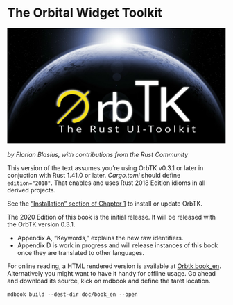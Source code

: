 # The Orbital Widget Toolkit

[<img src="img/orbtk_planet.svg" width="720"/>](img/orbtk_planet.svg)

*by Florian Blasius, with contributions from the Rust Community*

This version of the text assumes you’re using OrbTK v0.3.1 or later in
conjuction with Rust 1.41.0 or later.  *Cargo.toml* should define
`edition="2018"`. That enables and uses Rust 2018 Edition idioms in
all derived projects.

See the [“Installation” section of Chapter 1][install]
to install or update OrbTK.

The 2020 Edition of this book is the initial release. It will be
released with the OrbTK version 0.3.1.

- Appendix A, “Keywords,” explains the new raw identifiers.
- Appendix D is work in progress and will release instances of this book
  once they are translated to other languages.

For online reading, a HTML rendered version is available at
[Orbtk book_en][orbtk_book_en]. Alternatively you might want to have it
handy for offline usage. Go ahead and download its source, kick on mdbook
and define the taret location.

```console
mdbook build --dest-dir doc/book_en --open
```

<!---
This text is available in [paperback and ebook format from No Starch Press][nsprust].
-->

[install]: ch01-01-installation.html
[nsprust]: https://nostarch.com/orbtk
[orbtk_book_en]: https://github.com/redox-os/orbtk-book

<!-- [orbtk_book_en_stable]: https://doc.orbtk.org/stable/book_en/html/print.html -->
